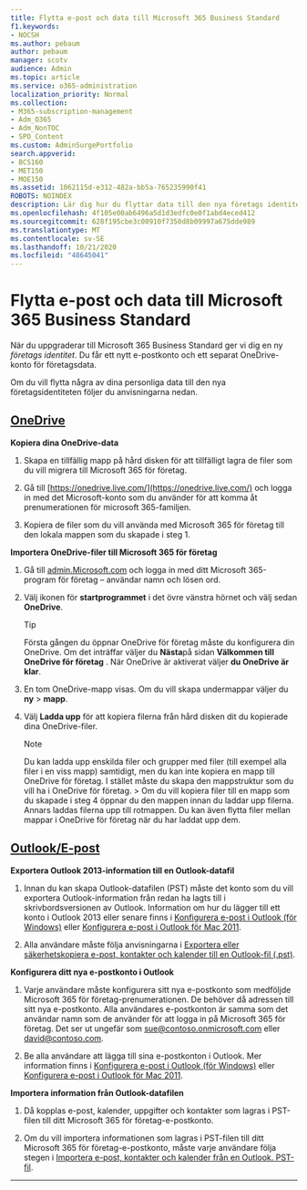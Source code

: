 ```yaml
---
title: Flytta e-post och data till Microsoft 365 Business Standard
f1.keywords:
- NOCSH
ms.author: pebaum
author: pebaum
manager: scotv
audience: Admin
ms.topic: article
ms.service: o365-administration
localization_priority: Normal
ms.collection:
- M365-subscription-management
- Adm_O365
- Adm_NonTOC
- SPO_Content
ms.custom: AdminSurgePortfolio
search.appverid:
- BCS160
- MET150
- MOE150
ms.assetid: 1062115d-e312-482a-bb5a-765235990f41
ROBOTS: NOINDEX
description: Lär dig hur du flyttar data till den nya företags identiteten.
ms.openlocfilehash: 4f105e00ab6496a5d1d3edfc0e0f1abd4eced412
ms.sourcegitcommit: 628f195cbe3c00910f7350d8b09997a675dde989
ms.translationtype: MT
ms.contentlocale: sv-SE
ms.lasthandoff: 10/21/2020
ms.locfileid: "48645041"
---
```

# <a name="move-email-and-data-to-microsoft-365-business-standard"></a>Flytta e-post och data till Microsoft 365 Business Standard

När du uppgraderar till Microsoft 365 Business Standard ger vi dig en ny  *företags identitet*. Du får ett nytt e-postkonto och ett separat OneDrive-konto för företagsdata. 
  
Om du vill flytta några av dina personliga data till den nya företagsidentiteten följer du anvisningarna nedan.
  
## <a name="onedrive"></a>[OneDrive](#tab/OneDrive)
  
 **Kopiera dina OneDrive-data**
1. Skapa en tillfällig mapp på hård disken för att tillfälligt lagra de filer som du vill migrera till Microsoft 365 för företag.
    
2. Gå till [https://onedrive.live.com/](https://onedrive.live.com/) och logga in med det Microsoft-konto som du använder för att komma åt prenumerationen för microsoft 365-familjen. 
    
3. Kopiera de filer som du vill använda med Microsoft 365 för företag till den lokala mappen som du skapade i steg 1.
    
 **Importera OneDrive-filer till Microsoft 365 för företag**
1. Gå till [admin.Microsoft.com](https://go.microsoft.com/fwlink/?LinkId=816877) och logga in med ditt Microsoft 365-program för företag – användar namn och lösen ord. 
    
2. Välj ikonen för **startprogrammet** i det övre vänstra hörnet och välj sedan **OneDrive**.
  
    > [!TIP]
    > Första gången du öppnar OneDrive för företag måste du konfigurera din OneDrive. Om det inträffar väljer du **Nästa**på sidan **Välkommen till OneDrive för företag** . När OneDrive är aktiverat väljer **du OneDrive är klar**. 
  
3. En tom OneDrive-mapp visas. Om du vill skapa undermappar väljer du **ny** \> **mapp**.

4. Välj **Ladda upp** för att kopiera filerna från hård disken dit du kopierade dina OneDrive-filer. 
  
    > [!NOTE]
    >  Du kan ladda upp enskilda filer och grupper med filer (till exempel alla filer i en viss mapp) samtidigt, men du kan inte kopiera en mapp till OneDrive för företag. I stället måste du skapa den mappstruktur som du vill ha i OneDrive för företag. >  Om du vill kopiera filer till en mapp som du skapade i steg 4 öppnar du den mappen innan du laddar upp filerna. Annars laddas filerna upp till rotmappen. Du kan även flytta filer mellan mappar i OneDrive för företag när du har laddat upp dem. 
  
## <a name="outlookemail"></a>[Outlook/E-post](#tab/Outlook)
  
 **Exportera Outlook 2013-information till en Outlook-datafil**
1. Innan du kan skapa Outlook-datafilen (PST) måste det konto som du vill exportera Outlook-information från redan ha lagts till i skrivbordsversionen av Outlook. Information om hur du lägger till ett konto i Outlook 2013 eller senare finns i [Konfigurera e-post i Outlook (för Windows)](https://support.microsoft.com/office/6e27792a-9267-4aa4-8bb6-c84ef146101b) eller [Konfigurera e-post i Outlook för Mac 2011](https://support.microsoft.com/office/de372dc4-9648-4044-a76c-e8a60e178d54).
    
2. Alla användare måste följa anvisningarna i [Exportera eller säkerhetskopiera e-post, kontakter och kalender till en Outlook-fil (.pst)](https://support.microsoft.com/office/14252b52-3075-4e9b-be4e-ff9ef1068f91).
    
 **Konfigurera ditt nya e-postkonto i Outlook**
1. Varje användare måste konfigurera sitt nya e-postkonto som medföljde Microsoft 365 för företag-prenumerationen. De behöver då adressen till sitt nya e-postkonto. Alla användares e-postkonton är samma som det användar namn som de använder för att logga in på Microsoft 365 för företag. Det ser ut ungefär som sue@contoso.onmicrosoft.com eller david@contoso.com.
    
2. Be alla användare att lägga till sina e-postkonton i Outlook. Mer information finns i [Konfigurera e-post i Outlook (för Windows)](https://support.microsoft.com/office/6e27792a-9267-4aa4-8bb6-c84ef146101b) eller [Konfigurera e-post i Outlook för Mac 2011](https://support.microsoft.com/office/de372dc4-9648-4044-a76c-e8a60e178d54).
    
 **Importera information från Outlook-datafilen**
1. Då kopplas e-post, kalender, uppgifter och kontakter som lagras i PST-filen till ditt Microsoft 365 för företag-e-postkonto.
    
2. Om du vill importera informationen som lagras i PST-filen till ditt Microsoft 365 för företag-e-postkonto, måste varje användare följa stegen i [Importera e-post, kontakter och kalender från en Outlook. PST-fil](https://support.microsoft.com/office/431a8e9a-f99f-4d5f-ae48-ded54b3440ac).
    
---

